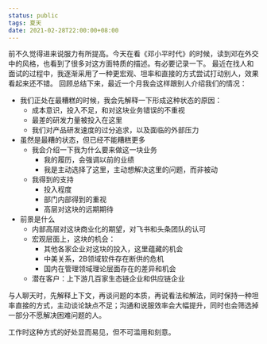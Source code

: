 ```yaml
---
status: public
tags: 夏天
date: 2021-02-28T22:00:00+08:00
---
```

前不久觉得进来说服力有所提高。今天在看《邓小平时代》的时候，读到邓在外交中的风格，也看到了很多对这方面特质的描述。有必要记录一下。
最近在找人和面试的过程中，我逐渐采用了一种更宏观、坦率和直接的方式尝试打动别人，效果看起来还不错。
回顾总结下来，最近一个月我会这样跟别人介绍我们的情况：

- 我们正处在最糟糕的时候，我会先解释一下形成这种状态的原因：
  - 成本意识，投入不足，和对这块业务错误的不重视
  - 最差的研发力量被投入在这里
  - 我们对产品研发速度的过分追求，以及面临的外部压力
- 虽然是最糟的状态，但已经不能糟糕更多
  - 我会介绍一下我为什么要来做这一块业务
    - 我的履历，会强调以前的业绩
    - 我是主动选择了这里，主动想解决这里的问题，而非被动
  - 我得到的支持
    - 投入程度
    - 部门内部得到的重视
    - 高层对这块的远期期待
- 前景是什么
  - 内部高层对这块商业化的期望，对飞书和头条团队的认可
  - 宏观层面上，这块的机会：
    - 其他各家企业对这块的投入，这里蕴藏的机会
    - 中美关系，2B领域软件存在断供的危机
    - 国内在管理领域理论层面存在的差异和机会
  - 潜在客户：上下游几百家生态链企业和供应链企业

与人聊天时，先解释上下文，再谈问题的本质，再说看法和解法，同时保持一种坦率直接的方式，主动谈论缺点不足；沟通和说服效率会大幅提升，同时也会筛选掉一部分不愿解决困难问题的人。

工作时这种方式的好处显而易见，但不可滥用和刻意。